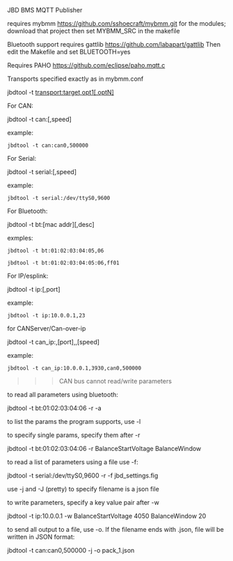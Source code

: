 
JBD BMS MQTT Publisher

requires mybmm https://github.com/sshoecraft/mybmm.git for the modules; download that project then set MYBMM_SRC in the makefile

Bluetooth support requires gattlib https://github.com/labapart/gattlib
Then edit the Makefile and set BLUETOOTH=yes

Requires PAHO https://github.com/eclipse/paho.mqtt.c


Transports specified exactly as in mybmm.conf

jbdtool -t <transport:target,opt1[,optN]>


For CAN:

jbdtool -t can:<device>[,speed]

example:

	jbdtool -t can:can0,500000

For Serial:

jbdtool -t serial:<device>[,speed]

example:

	jbdtool -t serial:/dev/ttyS0,9600

For Bluetooth:

jbdtool -t bt:[mac addr][,desc]

exmples:

	jbdtool -t bt:01:02:03:04:05,06

	jbdtool -t bt:01:02:03:04:05:06,ff01

For IP/esplink:

jbdtool -t ip:<ip addr>[,port]

example:

	jbdtool -t ip:10.0.0.1,23

for CANServer/Can-over-ip

jbdtool -t can_ip:<ip addr>,[port],<interface>,[speed]

example:

	jbdtool -t can_ip:10.0.0.1,3930,can0,500000


>>> CAN bus cannot read/write parameters


to read all parameters using bluetooth:

jbdtool -t bt:01:02:03:04:06 -r -a

to list the params the program supports, use -l

to specify single params, specify them after -r

jbdtool -t bt:01:02:03:04:06 -r BalanceStartVoltage BalanceWindow

to read a list of parameters using a file use -f:

jbdtool -t serial:/dev/ttyS0,9600 -r -f jbd_settings.fig

use -j and -J (pretty) to specify filename is a json file


to write parameters, specify a key value pair after -w

jbdtool -t ip:10.0.0.1 -w BalanceStartVoltage 4050 BalanceWindow 20


to send all output to a file, use -o.   If the filename ends with .json, file will be written in JSON format:

jbdtool -t can:can0,500000 -j -o pack_1.json
